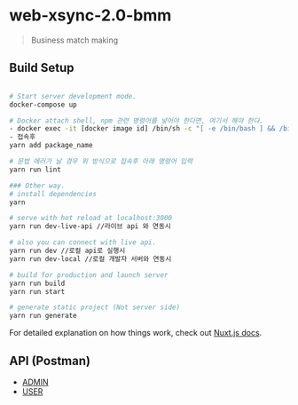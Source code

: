 # web-xsync-2.0-bmm

> Business match making

## Build Setup

```bash

# Start server development mode.
docker-compose up

# Docker attach shell, npm 관련 명령어를 넣어야 한다면, 여기서 해야 한다.
- docker exec -it [docker image id] /bin/sh -c "[ -e /bin/bash ] && /bin/bash || /bin/sh"
- 접속후
yarn add package_name

# 문법 에러가 날 경우 위 방식으로 접속후 아래 명령어 입력
yarn run lint

### Other way.
# install dependencies
yarn

# serve with hot reload at localhost:3000
yarn run dev-live-api //라이브 api 와 연동시

# also you can connect with live api.
yarn run dev //로컬 api로 실행시
yarn run dev-local //로컬 개발자 서버와 연동시

# build for production and launch server
yarn run build
yarn run start

# generate static project (Not server side)
yarn run generate
```

For detailed explanation on how things work, check out [Nuxt.js docs](https://nuxtjs.org).

## API (Postman)

- [ADMIN](https://explore.postman.com/templates/4974/bmm-admin)
- [USER](https://explore.postman.com/templates/4975/bmm-user)
